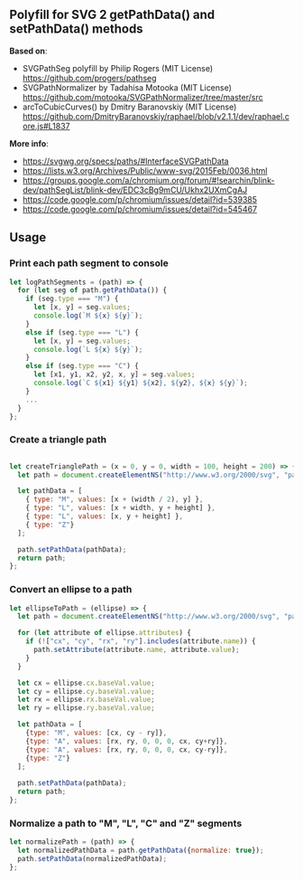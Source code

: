 ## Polyfill for SVG 2 getPathData() and setPathData() methods

**Based on**:
- SVGPathSeg polyfill by Philip Rogers (MIT License)
  https://github.com/progers/pathseg
- SVGPathNormalizer by Tadahisa Motooka (MIT License)
  https://github.com/motooka/SVGPathNormalizer/tree/master/src
- arcToCubicCurves() by Dmitry Baranovskiy (MIT License)
  https://github.com/DmitryBaranovskiy/raphael/blob/v2.1.1/dev/raphael.core.js#L1837

**More info**:
- https://svgwg.org/specs/paths/#InterfaceSVGPathData
- https://lists.w3.org/Archives/Public/www-svg/2015Feb/0036.html
- https://groups.google.com/a/chromium.org/forum/#!searchin/blink-dev/pathSegList/blink-dev/EDC3cBg9mCU/Ukhx2UXmCgAJ
- https://code.google.com/p/chromium/issues/detail?id=539385
- https://code.google.com/p/chromium/issues/detail?id=545467

## Usage

### Print each path segment to console

```js
let logPathSegments = (path) => {
  for (let seg of path.getPathData()) {
    if (seg.type === "M") {
      let [x, y] = seg.values;
      console.log(`M ${x} ${y}`);
    }
    else if (seg.type === "L") {
      let [x, y] = seg.values;
      console.log(`L ${x} ${y}`);
    }
    else if (seg.type === "C") {
      let [x1, y1, x2, y2, x, y] = seg.values;
      console.log(`C ${x1} ${y1} ${x2}, ${y2}, ${x} ${y}`);
    }
    ...
  }
};
```

### Create a triangle path

```js

let createTrianglePath = (x = 0, y = 0, width = 100, height = 200) => {
  let path = document.createElementNS("http://www.w3.org/2000/svg", "path");

  let pathData = [
    { type: "M", values: [x + (width / 2), y] },
    { type: "L", values: [x + width, y + height] },
    { type: "L", values: [x, y + height] },
    { type: "Z"}
  ];

  path.setPathData(pathData);
  return path;
};
```

### Convert an ellipse to a path

```js
let ellipseToPath = (ellipse) => {
  let path = document.createElementNS("http://www.w3.org/2000/svg", "path");

  for (let attribute of ellipse.attributes) {
    if (!["cx", "cy", "rx", "ry"].includes(attribute.name)) {
      path.setAttribute(attribute.name, attribute.value);
    }
  }

  let cx = ellipse.cx.baseVal.value;
  let cy = ellipse.cy.baseVal.value;
  let rx = ellipse.rx.baseVal.value;
  let ry = ellipse.ry.baseVal.value;

  let pathData = [
    {type: "M", values: [cx, cy - ry]},
    {type: "A", values: [rx, ry, 0, 0, 0, cx, cy+ry]},
    {type: "A", values: [rx, ry, 0, 0, 0, cx, cy-ry]},
    {type: "Z"}
  ];
  
  path.setPathData(pathData);
  return path;
};
```

### Normalize a path to "M", "L", "C" and "Z" segments

```js
let normalizePath = (path) => {
  let normalizedPathData = path.getPathData({normalize: true});
  path.setPathData(normalizedPathData);
};
```
